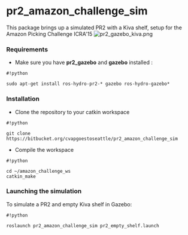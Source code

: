 # pr2_amazon_challenge_sim #

This package brings up a simulated PR2 with a Kiva shelf, setup for the Amazon Picking Challenge ICRA'15
![pr2_gazebo_kiva.png](https://bitbucket.org/repo/GEndLK/images/1160564541-pr2_gazebo_kiva.png)

### Requirements ###

* Make sure you have **pr2_gazebo** and **gazebo** installed :


```
#!python

sudo apt-get install ros-hydro-pr2-* gazebo ros-hydro-gazebo*
```


### Installation ###

* Clone the repository to your catkin workspace
  
```
#!python

git clone https://bitbucket.org/cvapgoestoseattle/pr2_amazon_challenge_sim
```

* Compile the workspace

```
#!python

cd ~/amazon_challenge_ws
catkin_make
```

### Launching the simulation ###

To simulate a PR2 and empty Kiva shelf in Gazebo:

```
#!python

roslaunch pr2_amazon_challenge_sim pr2_empty_shelf.launch
```